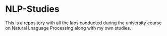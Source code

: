 # NLP-Studies

This is a repository with all the labs conducted during the university course on Natural Lnaguage Processing along with my own studies.
